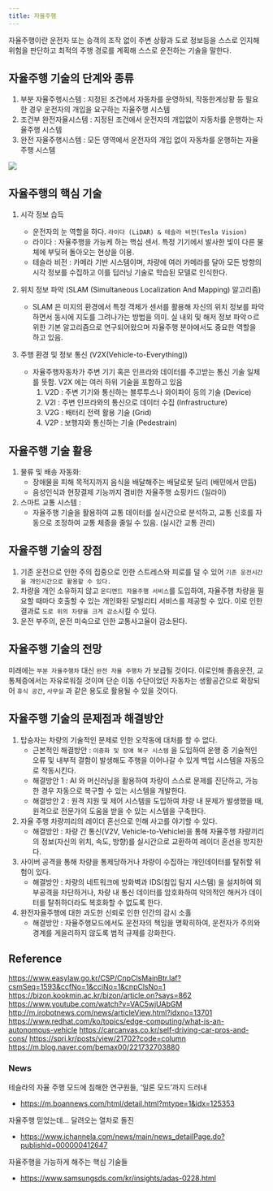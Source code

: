 ```yaml
---
title: 자율주행
---
```

자율주행이란 운전자 또는 승객의 조작 없이 주변 상황과 도로 정보등을 스스로 인지해 위험을 판단하고 최적의 주행 경로를 계획해 스스로 운전하는 기술을 말한다.

## 자율주행 기술의 단계와 종류
1. 부분 자율주행시스템 : 지정된 조건에서 자동차를 운영하되, 작동한계상황 등 필요한 경우 운전자의 개입을 요구하는 자율주행 시스템
2. 조건부 완전자율시스템 : 지정된 조건에서 운전자의 개입없이 자동차를 운행하는 자율주행 시스템
3. 완전 자율주행시스템 : 모든 영역에서 운전자의 개입 없이 자동차를 운행하는 자율주행 시스템

![](SSAFY/interview/images/Pasted%20image%2020240530193839.png)

## 자율주행의 핵심 기술
1. 시각 정보 습득
	- 운전자의 눈 역할을 하다. `라이다 (LiDAR) & 테슬라 비전(Tesla Vision)`
	- 라이다 : 자율주행을 가능케 하는 핵심 센서. 특정 기기에서 발사한 빛이 다른 물체에 부딪혀 돌아오는 현상을 이용.
	- 테슬라 비전 : 카메라 기반 시스템이며, 차량에 여러 카메라를 달아 모든 방향의 시각 정보를 수집하고 이를 딥러닝 기술로 학습된 모델로 인식한다.

2. 위치 정보 파악 (SLAM (Simultaneous Localization And Mapping) 알고리즘)
	- SLAM 은 미지의 환경에서 특정 객체가 센서를 활용해 자신의 위치 정보를 파악하면서 동시에 지도를 그려나가는 방법을 의미.  실 내외 및 해저 정보 파악ㅇ르 위한 기본 알고리즘으로 연구되어왔으며 자율주행 분야에서도 중요한 역할을 하고 있음.

3. 주행 환경 및 정보 통신 (V2X(Vehicle-to-Everything))
	- 자율주행자동차가 주변 기기 혹은 인프라와 데이터를 주고받는 통신 기술 일체를 뜻함. V2X 에는 여러 하위 기술을 포함하고 있음
		1. V2D : 주변 기기와 통신하는 블루투스나 와이파이 등의 기술 (Device)
		2. V2I : 주변 인프라와의 통신으로 데이터 수집 (Infrastructure)
		3. V2G : 배터리 전력 활용 기술 (Grid)
		4. V2P : 보행자와 통신하는 기술 (Pedestrain)

## 자율주행 기술 활용
1. 물류 및 배송 자동화: 
	- 장애물을 피해 목적지까지 음식을 배달해주는 배달로봇 딜리 (배민에서 만듬)
	- 음성인식과 현장결제 기능까지 겸비한 자율주행 쇼핑카드 (일라이)
2. 스마트 교통 시스템 :
	- 자율주행 기술을 활용하여 교통 데이터를 실시간으로 분석하고, 교통 신호를 자동으로 조정하여 교통 체증을 줄일 수 있음. (실시간 교통 관리)

## 자율주행 기술의 장점
1. 기존 운전으로 인한 주의 집중으로 인한 스트레스와 피로를 덜 수 있어 `기존 운전시간을 개인시간으로 활용할 수 있다.`
2. 차량을 개인 소유하지 않고 `온디맨드 자율주행 서비스`를 도입하여, 자율주행 차량을 필요할 때마다 호출할 수 있는 개인화된 모빌리티 서비스를 제공할 수 있다. 이로 인한 결과로 `도로 위의 차량을 크게 감소`시킬 수 있다.
3. 운전 부주의, 운전 미숙으로 인한 교통사고율이 감소된다.

## 자율주행 기술의 전망
미래에는 `부분 자율주행차` 대신 `완전 자율 주행차` 가 보급될 것이다. 이로인해 졸음운전, 교통체증에서는 자유로워질 것이며 단순 이동 수단이었던 자동차는 생활공간으로 확장되어 `휴식 공간`, `사무실` 과 같은 용도로 활용될 수 있을 것이다.

## 자율주행 기술의 문제점과 해결방안
1. 탑승자는 차량의 기술적인 문제로 인한 오작동에 대처를 할 수 없다.
	- 근본적인 해결방안 : `이중화 및 장애 복구 시스템` 을 도입하여 운행 중 기술적인 오류 및 내부적 결함이 발생해도 주행을 이어나갈 수 있게 백업 시스템을 자동으로 작동시킨다. 
	- 해결방안 1 : AI 와 머신러닝을 활용하여 차량이 스스로 문제를 진단하고, 가능한 경우 자동으로 복구할 수 있는 시스템을 개발한다.
	- 해결방안 2 : 원격 지원 및 제어 시스템을 도입하여 차량 내 문제가 발생했을 때, 원격으로 전문가의 도움을 받을 수 있는 시스템을 구축한다.
2. 자율 주행 차량끼리의 레이더 혼선으로 인해 사고를 야기할 수 있다.
	- 해결방안 : 차량 간 통신(V2V, Vehicle-to-Vehicle)을 통해 자율주행 차량끼리의 정보(자신의 위치, 속도, 방향)를 실시간으로 교환하여 레이더 혼선을 방지한다.
3. 사이버 공격을 통해 차량을 통제당하거나 차량이 수집하는 개인데이터를 탈취할 위험이 있다.
	- 해결방안 : 차량의 네트워크에 방화벽과 IDS(침입 탐지 시스템) 을 설치하여 외부공격을 차단하거나, 차량 내 통신 데이터를 암호화하여 악의적인 해커가 데이터를 탈취하더라도 복호화할 수 없도록 한다.
4. 완전자율주행에 대한 과도한 신뢰로 인한 인간의 감시 소홀
	- 해결방안 : 자율주행모드에서도 운전자의 책임을 명확히하여, 운전자가 주의와 경계를 게을리하지 않도록 법적 규제를 강화한다.
## Reference
https://www.easylaw.go.kr/CSP/CnpClsMainBtr.laf?csmSeq=1593&ccfNo=1&cciNo=1&cnpClsNo=1
https://bizon.kookmin.ac.kr/bizon/article.on?says=862
https://www.youtube.com/watch?v=VAC5wjUAbGM
http://m.irobotnews.com/news/articleView.html?idxno=13701
https://www.redhat.com/ko/topics/edge-computing/what-is-an-autonomous-vehicle
https://carcanvas.co.kr/self-driving-car-pros-and-cons/
https://spri.kr/posts/view/21702?code=column
https://m.blog.naver.com/bemax00/221732703880

### News
테슬라의 자율 주행 모드에 침해한 연구원들, ‘일론 모드’까지 드러내
- https://m.boannews.com/html/detail.html?mtype=1&idx=125353

자율주행 믿었는데... 달려오는 열차로 돌진
- https://www.ichannela.com/news/main/news_detailPage.do?publishId=000000412647

자율주행을 가능하게 해주는 핵심 기술들
- https://www.samsungsds.com/kr/insights/adas-0228.html
